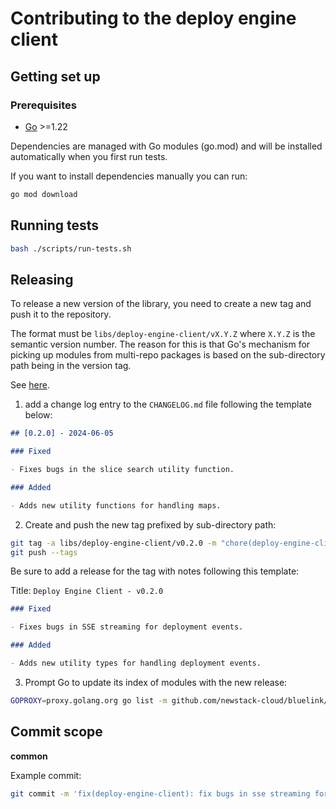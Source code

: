 # Contributing to the deploy engine client

## Getting set up

### Prerequisites

- [Go](https://golang.org/dl/) >=1.22

Dependencies are managed with Go modules (go.mod) and will be installed automatically when you first
run tests.

If you want to install dependencies manually you can run:

```bash
go mod download
```

## Running tests

```bash
bash ./scripts/run-tests.sh
```

## Releasing

To release a new version of the library, you need to create a new tag and push it to the repository.

The format must be `libs/deploy-engine-client/vX.Y.Z` where `X.Y.Z` is the semantic version number.
The reason for this is that Go's mechanism for picking up modules from multi-repo packages is based on the sub-directory path being in the version tag.

See [here](https://go.dev/wiki/Modules#publishing-a-release).

1. add a change log entry to the `CHANGELOG.md` file following the template below:

```markdown
## [0.2.0] - 2024-06-05

### Fixed

- Fixes bugs in the slice search utility function.

### Added

- Adds new utility functions for handling maps.
```

2. Create and push the new tag prefixed by sub-directory path:

```bash
git tag -a libs/deploy-engine-client/v0.2.0 -m "chore(deploy-engine-client): Release v0.2.0"
git push --tags
```

Be sure to add a release for the tag with notes following this template:

Title: `Deploy Engine Client - v0.2.0`

```markdown
### Fixed

- Fixes bugs in SSE streaming for deployment events.

### Added

- Adds new utility types for handling deployment events.
```

3. Prompt Go to update its index of modules with the new release:

```bash
GOPROXY=proxy.golang.org go list -m github.com/newstack-cloud/bluelink/libs/deploy-engine-client@v0.2.0
```

## Commit scope

**common**

Example commit:

```bash
git commit -m 'fix(deploy-engine-client): fix bugs in sse streaming for deployment events'
```
